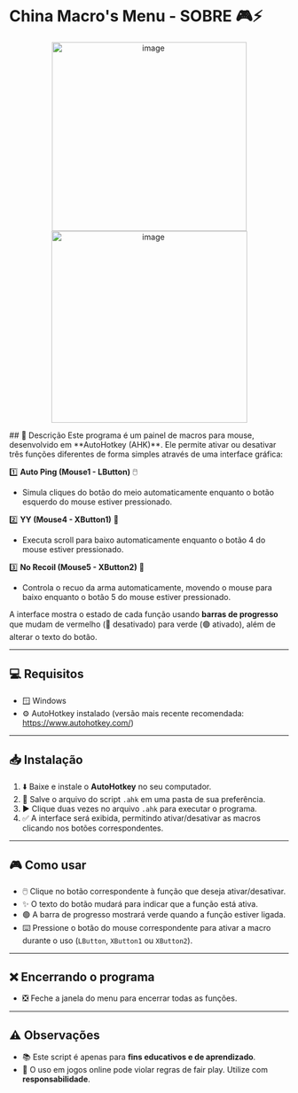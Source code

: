 # China Macro's Menu - SOBRE 🎮⚡
<p align="center">
   <img width="351" height="341" alt="image" src="https://github.com/user-attachments/assets/b37cde4c-6f8c-4180-af69-765289c97475" />
   <img width="353" height="346" alt="image" src="https://github.com/user-attachments/assets/a9cc035e-deea-4002-b1b1-213798abb1cd" />
</p>
## 📌 Descrição
Este programa é um painel de macros para mouse, desenvolvido em **AutoHotkey (AHK)**.  
Ele permite ativar ou desativar três funções diferentes de forma simples através de uma interface gráfica:

1️⃣ **Auto Ping (Mouse1 - LButton)** 🖱️  
   - Simula cliques do botão do meio automaticamente enquanto o botão esquerdo do mouse estiver pressionado.
   
2️⃣ **YY (Mouse4 - XButton1)** 🔄  
   - Executa scroll para baixo automaticamente enquanto o botão 4 do mouse estiver pressionado.
   
3️⃣ **No Recoil (Mouse5 - XButton2)** 🎯  
   - Controla o recuo da arma automaticamente, movendo o mouse para baixo enquanto o botão 5 do mouse estiver pressionado.

A interface mostra o estado de cada função usando **barras de progresso** que mudam de vermelho (🔴 desativado) para verde (🟢 ativado), além de alterar o texto do botão.

---

## 💻 Requisitos
- 🪟 Windows  
- ⚙️ AutoHotkey instalado (versão mais recente recomendada: https://www.autohotkey.com/)  

---

## 📥 Instalação
1. ⬇️ Baixe e instale o **AutoHotkey** no seu computador.  
2. 📂 Salve o arquivo do script `.ahk` em uma pasta de sua preferência.  
3. ▶️ Clique duas vezes no arquivo `.ahk` para executar o programa.  
4. ✅ A interface será exibida, permitindo ativar/desativar as macros clicando nos botões correspondentes.  

---

## 🎮 Como usar
- 🖱️ Clique no botão correspondente à função que deseja ativar/desativar.  
- ✨ O texto do botão mudará para indicar que a função está ativa.  
- 🟢 A barra de progresso mostrará verde quando a função estiver ligada.  
- ⌨️ Pressione o botão do mouse correspondente para ativar a macro durante o uso (`LButton`, `XButton1` ou `XButton2`).  

---

## ❌ Encerrando o programa
- ❎ Feche a janela do menu para encerrar todas as funções.  

---

## ⚠️ Observações
- 📚 Este script é apenas para **fins educativos e de aprendizado**.  
- 🚫 O uso em jogos online pode violar regras de fair play. Utilize com **responsabilidade**.  
